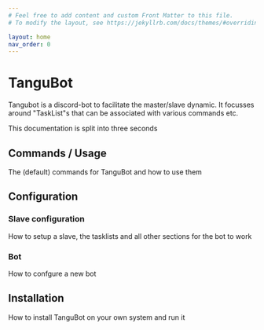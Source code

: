 ```yaml
---
# Feel free to add content and custom Front Matter to this file.
# To modify the layout, see https://jekyllrb.com/docs/themes/#overriding-theme-defaults

layout: home
nav_order: 0
---
```


# TanguBot
Tangubot is a discord-bot to facilitate the master/slave dynamic. It focusses around "TaskList"s 
that can be associated with various commands etc.

This documentation is split into three seconds

## Commands / Usage
The (default) commands for TanguBot and how to use them

## Configuration
### Slave configuration
How to setup a slave, the tasklists and all other sections for the bot to work
### Bot
How to confgure a new bot

## Installation
How to install TanguBot on your own system and run it
